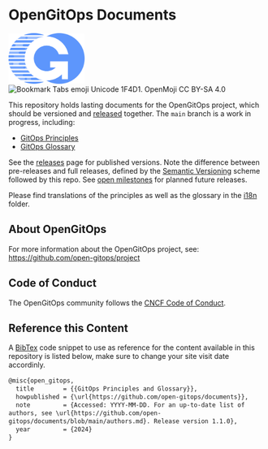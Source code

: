# OpenGitOps Documents

<!-- markdownlint-disable MD033 -->
<p><img src="https://raw.githubusercontent.com/cncf/artwork/master/projects/opengitops/icon/color/opengitops-icon-color.svg" alt="OpenGitOps logo icon color" width="150" valign="middle">
<img src="https://openmoji.org/data/color/svg/1F4D1.svg" alt="Bookmark Tabs emoji Unicode 1F4D1. OpenMoji CC BY-SA 4.0" width="150" valign="middle"></p>

This repository holds lasting documents for the OpenGitOps project, which should be versioned and [released](https://github.com/open-gitops/documents/releases) together.
The `main` branch is a work in progress, including:

- [GitOps Principles](./PRINCIPLES.md)
- [GitOps Glossary](./GLOSSARY.md)

See the [releases](https://github.com/open-gitops/documents/releases) page for published versions.
Note the difference between pre-releases and full releases, defined by the [Semantic Versioning](https://semver.org/) scheme followed by this repo.
See [open milestones](https://github.com/open-gitops/documents/milestones) for planned future releases.

Please find translations of the principles as well as the glossary in the [i18n](./i18n/) folder.

## About OpenGitOps

For more information about the OpenGitOps project, see: <https://github.com/open-gitops/project>

## Code of Conduct

The OpenGitOps community follows the [CNCF Code of Conduct](https://github.com/open-gitops/.github/blob/main/CODE_OF_CONDUCT.md).

## Reference this Content

A [BibTex](https://www.bibtex.org) code snippet to use as reference for the content available in this repository is listed below, make sure to change your site visit date accordinly.

```
@misc{open_gitops,
  title        = {{GitOps Principles and Glossary}},
  howpublished = {\url{https://github.com/open-gitops/documents}},
  note         = {Accessed: YYYY-MM-DD. For an up-to-date list of authors, see \url{https://github.com/open-gitops/documents/blob/main/authors.md}. Release version 1.1.0},
  year         = {2024}
}
```